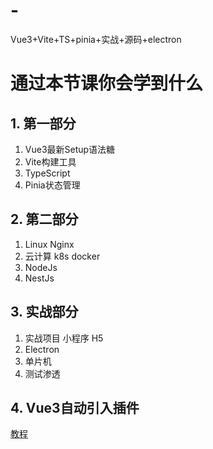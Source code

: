 # -
Vue3+Vite+TS+pinia+实战+源码+electron

# 通过本节课你会学到什么
## 1. 第一部分
1. Vue3最新Setup语法糖
2. Vite构建工具
3. TypeScript
4. Pinia状态管理
## 2. 第二部分
1. Linux  Nginx
2. 云计算 k8s docker
3. NodeJs
4. NestJs
## 3. 实战部分
1. 实战项目 小程序 H5
2. Electron
3. 单片机
4. 测试渗透
## 4. Vue3自动引入插件
[教程](https://blog.csdn.net/qq1195566313/article/details/123187523?ops_request_misc=%257B%2522request%255Fid%2522%253A%2522167403899216782429718948%2522%252C%2522scm%2522%253A%252220140713.130102334..%2522%257D&request_id=167403899216782429718948&biz_id=0&utm_medium=distribute.pc_search_result.none-task-blog-2~all~sobaiduend~default-1-123187523-null-null.142^v71^control_1,201^v4^add_ask&utm_term=%E5%AD%A6%E4%B9%A0vue3%20%E7%AC%AC%E4%BA%8C%E5%8D%81%E5%85%AD&spm=1018.2226.3001.4187)